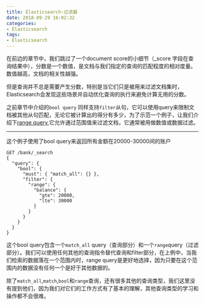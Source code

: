 ```yaml
---
title: Elasticsearch-过滤器
date: 2018-09-29 16:02:32
categories:
- Elasticsearch
tags:
- Elasticsearch
---
```

在前边的章节中，我们跳过了一个document score的小细节（_score 字段在查询结果中），分数是一个数值，是文档与我们指定的查询的匹配程度的相对度量。数值越高，文档的相关性越强。

但是查询并不总是需要产生分数，特别是当它们只是被用来过滤文档集时，Elasticsearch会发现这些场景并自动优化查询的执行来避免计算无用的分数。

之前章节中介绍的`bool query` 同样支持`filter`从句，它可以使用query来限制文档被其他从句匹配，无论它被计算出的得分有多少，为了示范一个例子，让我们介绍下[range query](https://www.elastic.co/guide/en/elasticsearch/reference/6.4/query-dsl-range-query.html),它允许通过范围值来过滤文档，它通常被用做数值或数据过滤。

<!--more-->

---
这个例子使用了bool query来返回所有金额在20000-30000间的账户

```dsl
GET /bank/_search
{
  "query": {
    "bool": {
      "must": { "match_all": {} },
      "filter": {
        "range": {
          "balance": {
            "gte": 20000,
            "lte": 30000
          }
        }
      }
    }
  }
}
```

这个bool query包含一个`match_all` query（查询部分）和一个`range`query（过滤部分）。我们可以使用任何其他的查询指令替代查询和filter部分，在上例中，当我们检索的数据落在一个范围内时，range query是更好地选择，因为只要在这个范围内的数据没有任何一个是好于其他数据的。

除了`match_all`,`match`,`bool`和`range`查询，还有很多其他的查询类型，我们这里没有提到他们，因为我们对它们的工作方式有了基本的理解，其他查询类型的学习和操作都不会很难。
